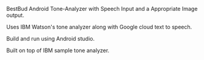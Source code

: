 BestBud
Android Tone-Analyzer with Speech Input and a Appropriate Image output.

Uses IBM Watson's tone analyzer along with Google cloud text to speech.

Build and run using Android studio. 

Built on top of IBM sample tone analyzer.